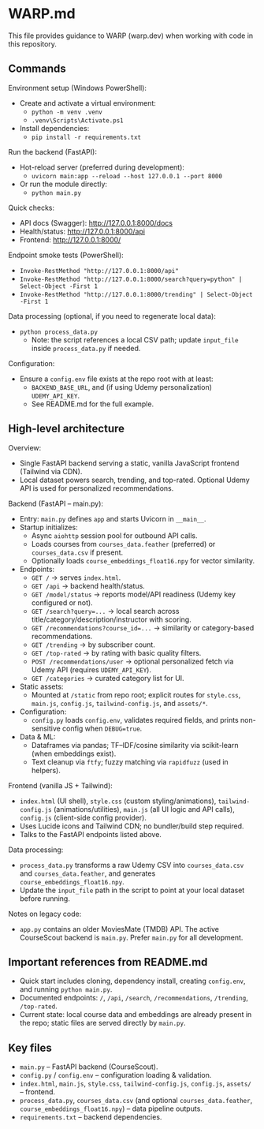 # WARP.md

This file provides guidance to WARP (warp.dev) when working with code in this repository.

## Commands

Environment setup (Windows PowerShell):
- Create and activate a virtual environment:
  - `python -m venv .venv`
  - `.venv\Scripts\Activate.ps1`
- Install dependencies:
  - `pip install -r requirements.txt`

Run the backend (FastAPI):
- Hot-reload server (preferred during development):
  - `uvicorn main:app --reload --host 127.0.0.1 --port 8000`
- Or run the module directly:
  - `python main.py`

Quick checks:
- API docs (Swagger): http://127.0.0.1:8000/docs
- Health/status: http://127.0.0.1:8000/api
- Frontend: http://127.0.0.1:8000/

Endpoint smoke tests (PowerShell):
- `Invoke-RestMethod "http://127.0.0.1:8000/api"`
- `Invoke-RestMethod "http://127.0.0.1:8000/search?query=python" | Select-Object -First 1`
- `Invoke-RestMethod "http://127.0.0.1:8000/trending" | Select-Object -First 1`

Data processing (optional, if you need to regenerate local data):
- `python process_data.py`
  - Note: the script references a local CSV path; update `input_file` inside `process_data.py` if needed.

Configuration:
- Ensure a `config.env` file exists at the repo root with at least:
  - `BACKEND_BASE_URL`, and (if using Udemy personalization) `UDEMY_API_KEY`.
  - See README.md for the full example.

## High-level architecture

Overview:
- Single FastAPI backend serving a static, vanilla JavaScript frontend (Tailwind via CDN).
- Local dataset powers search, trending, and top-rated. Optional Udemy API is used for personalized recommendations.

Backend (FastAPI – main.py):
- Entry: `main.py` defines `app` and starts Uvicorn in `__main__`.
- Startup initializes:
  - Async `aiohttp` session pool for outbound API calls.
  - Loads courses from `courses_data.feather` (preferred) or `courses_data.csv` if present.
  - Optionally loads `course_embeddings_float16.npy` for vector similarity.
- Endpoints:
  - `GET /` → serves `index.html`.
  - `GET /api` → backend health/status.
  - `GET /model/status` → reports model/API readiness (Udemy key configured or not).
  - `GET /search?query=...` → local search across title/category/description/instructor with scoring.
  - `GET /recommendations?course_id=...` → similarity or category-based recommendations.
  - `GET /trending` → by subscriber count.
  - `GET /top-rated` → by rating with basic quality filters.
  - `POST /recommendations/user` → optional personalized fetch via Udemy API (requires `UDEMY_API_KEY`).
  - `GET /categories` → curated category list for UI.
- Static assets:
  - Mounted at `/static` from repo root; explicit routes for `style.css`, `main.js`, `config.js`, `tailwind-config.js`, and `assets/*`.
- Configuration:
  - `config.py` loads `config.env`, validates required fields, and prints non-sensitive config when `DEBUG=true`.
- Data & ML:
  - Dataframes via pandas; TF–IDF/cosine similarity via scikit-learn (when embeddings exist).
  - Text cleanup via `ftfy`; fuzzy matching via `rapidfuzz` (used in helpers).

Frontend (vanilla JS + Tailwind):
- `index.html` (UI shell), `style.css` (custom styling/animations), `tailwind-config.js` (animations/utilities), `main.js` (all UI logic and API calls), `config.js` (client-side config provider).
- Uses Lucide icons and Tailwind CDN; no bundler/build step required.
- Talks to the FastAPI endpoints listed above.

Data processing:
- `process_data.py` transforms a raw Udemy CSV into `courses_data.csv` and `courses_data.feather`, and generates `course_embeddings_float16.npy`.
- Update the `input_file` path in the script to point at your local dataset before running.

Notes on legacy code:
- `app.py` contains an older MoviesMate (TMDB) API. The active CourseScout backend is `main.py`. Prefer `main.py` for all development.

## Important references from README.md
- Quick start includes cloning, dependency install, creating `config.env`, and running `python main.py`.
- Documented endpoints: `/`, `/api`, `/search`, `/recommendations`, `/trending`, `/top-rated`.
- Current state: local course data and embeddings are already present in the repo; static files are served directly by `main.py`.

## Key files
- `main.py` – FastAPI backend (CourseScout).
- `config.py` / `config.env` – configuration loading & validation.
- `index.html`, `main.js`, `style.css`, `tailwind-config.js`, `config.js`, `assets/` – frontend.
- `process_data.py`, `courses_data.csv` (and optional `courses_data.feather`, `course_embeddings_float16.npy`) – data pipeline outputs.
- `requirements.txt` – backend dependencies.

